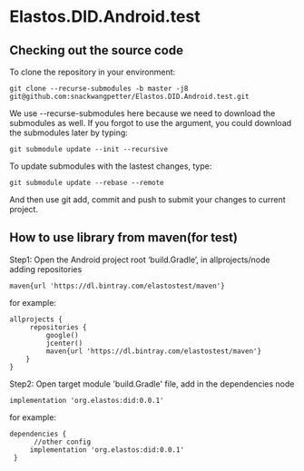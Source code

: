 # Elastos.DID.Android.test
## Checking out the source code

To clone the repository in your environment:

```shell
git clone --recurse-submodules -b master -j8 git@github.com:snackwangpetter/Elastos.DID.Android.test.git
```

We use --recurse-submodules here because we need to download the submodules as well. If you forgot to use the argument, you could download the submodules later by typing:

```shell
git submodule update --init --recursive
```

To update submodules with the lastest changes, type:

```shell
git submodule update --rebase --remote
```

And then use git add, commit and push to submit your changes to current project.

## How to use library from maven(for test)

Step1:
Open the Android project root ‘build.Gradle’, in allprojects/node adding repositories

```
maven{url 'https://dl.bintray.com/elastostest/maven'}
```

for example:

```
allprojects {
     repositories {
         google()
         jcenter()
         maven{url 'https://dl.bintray.com/elastostest/maven'}
    } 
}
```

Step2:
Open target module 'build.Gradle' file, add in the dependencies node

```
implementation 'org.elastos:did:0.0.1'
```

for example:

```
dependencies {
      //other config
     implementation 'org.elastos:did:0.0.1'
 }
```


